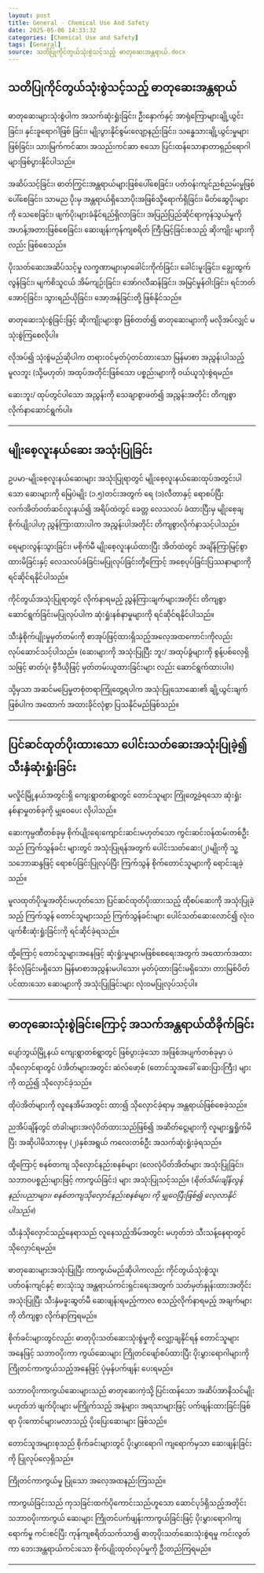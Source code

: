 ```yaml
---
layout: post
title: General - Chemical Use And Safety
date: 2025-05-06 14:33:32 
categories: [Chemical Use and Safety]
tags: [General]
source: သတိပြုကိုင်တွယ်သုံးစွဲသင့်သည့် ဓာတုဆေးအန္တရာယ်.docx
---
```


## သတိပြုကိုင်တွယ်သုံးစွဲသင့်သည့် ဓာတုဆေးအန္တရာယ်

ဓာတုဆေးများသုံးစွဲပါက အသက်ဆုံးရှုံးခြင်း၊ ဦးနှောက်နှင့် အာရုံကြောများချို့ယွင်းခြင်း၊ နှင်းခူရောဂါဖြစ် ခြင်း၊ မျိုးပွားနိုင်စွမ်းလျော့နည်းခြင်း၊ သန္ဓေသားချို့ယွင်းမှုများဖြစ်ခြင်း၊ သားမြက်ကင်ဆာ၊ အသည်းကင်ဆာ စသော ပြင်းထန်သောနာတာရှည်ရောဂါများဖြစ်ပွားနိုင်ပါသည်။

အဆိပ်သင့်ခြင်း၊ ဓာတ်ကြွင်းအန္တရာယ်များဖြစ်ပေါ်စေခြင်း၊ ပတ်၀န်းကျင်ညစ်ညမ်းမှုဖြစ်ပေါ်စေခြင်း၊ သာမည ပိုးမှ အန္တရာယ်ရှိသောပိုးအဖြစ်သို့ရောက်ရှိခြင်း၊ မိတ်ဆွေပိုးများကို သေစေခြင်း၊ ဖျက်ပိုးများခံနိုင်ရည်ရှိလာခြင်း၊ အပြည်ပြည်ဆိုင်ရာကုန်သွယ်မှုကို အဟန့်အတားဖြစ်စေခြင်း၊ ဆေးဖျန်းကုန်ကျစရိတ် ကြီးမြင့်ခြင်းစသည့် ဆိုးကျိုး များကိုလည်း ဖြစ်စေသည်။

ပိုးသတ်ဆေးအဆိပ်သင့်မှု လက္ခဏာများမှာခေါင်းကိုက်ခြင်း၊ ခေါင်းမူးခြင်း၊ ချွေးထွက်လွန်ခြင်း၊ မျက်စိသူငယ် အိမ်ကျဉ်းခြင်း၊ အော်ဂလီဆန်ခြင်း၊ အမြင်မှုန်ဝါးခြင်း၊ ရင်ဘတ်အောင့်ခြင်း၊ သွားရည်ယိုခြင်း၊ အော့အန်ခြင်းတို့ ဖြစ်နိုင်သည်။

ဓာတုဆေးသုံးစွဲခြင်းဖြင့် ဆိုးကျိုးများစွာ ဖြစ်တတ်၍ ဓာတုဆေးများကို မလိုအပ်လျှင် မသုံးစွဲကြစေလိုပါ။

လိုအပ်၍ သုံးစွဲမည်ဆိုပါက တရားဝင်မှတ်ပုံတင်ထားသော မြန်မာစာ အညွှန်းပါသည့် မူလဘူး (သို့မဟုတ်) အထုပ်အတိုင်းဖြစ်သော ပစ္စည်းများကို ဝယ်ယူသုံးစွဲရမည်။

ဆေးဘူး/ ထုပ်တွင်ပါသော အညွှန်းကို သေချာစွာဖတ်၍ အညွှန်းအတိုင်း တိကျစွာ လိုက်နာဆောင်ရွက်ပါ။

---

## မျိုးစေ့လူးနယ်ဆေး အသုံးပြုခြင်း

ဥပမာ-မျိုးစေ့လူးနယ်ဆေးများ အသုံးပြုရာတွင် မျိုးစေ့လူးနယ်ဆေးထုပ်အတွင်းပါသော ဆေးများကို မြေပဲမျိုး (၁.၅)တင်းအတွက် ရေ (၁)လီတာနှင့် ရောစပ်ပြီး လက်အိတ်ဝတ်ဆင်လူးနယ်၍ အရိပ်ထဲတွင် ခေတ္တ လေသလပ် ခံထားပြီးမှ မျိုးစေ့ချစိုက်ပျိုးပါဟု ညွှန်ကြားထားပါက အညွှန်းပါအတိုင်း တိကျစွာလိုက်နာသင့်ပါသည်။

ရေများလွန်းသွားခြင်း၊ မစိုက်မီ မျိုးစေ့လူးနယ်ထားပြီး အိတ်ထဲတွင် အချိန်ကြာမြင့်စွာထားမိခြင်းနှင့် လေသလပ်ခံခြင်းမပြုလုပ်ခြင်းတို့ကြောင့် အစေ့ပုပ်ခြင်းပြဿနာများကို ရင်ဆိုင်ရနိုင်ပါသည်။

ကိုင်တွယ််အသုံးပြုရာတွင် လိုက်နာရမည့် ညွှန်ကြားချက်များအတိုင်း တိကျစွာဆောင်ရွက်ခြင်းမပြုလုပ်ပါက ဆုံးရှုံးနစ်နာမှုများကို ရင်ဆိုင်ရနိုင်ပါသည်။

သီးနှံစိုက်ပျိုးမှုမှတ်တမ်းကို စာအုပ်ဖြင့်ထားရှိသည့်အလေ့အထကောင်းကိုလည်း လုပ်ဆောင်သင့်ပါသည်။ (ဆေးများကို အသုံးပြုပြီး ဘူး/ အထုပ်ခွံများကို စွန့်ပစ်လေ့ရှိသဖြင့် ဓာတ်ပုံ၊ ဗွီဒီယိုဖြင့် မှတ်တမ်းယူထားခြင်းများ လည်း ဆောင်ရွက်ထားပါ။)

သို့မှသာ အဆင်မပြေမှုတစုံတရာကြုံတွေ့ရပါက အသုံးပြုသောဆေး၏ ချို့ယွင်းချက်ဖြစ်ပါက အထောက် အထားခိုင်လုံစွာ ပြသနိုင်မည်ဖြစ်သည်။

---

## ပြင်ဆင်ထုတ်ပိုးထားသော ပေါင်းသတ်ဆေးအသုံးပြုခဲ့၍ သီးနှံဆုံးရှုံးခြင်း

မလှိုင်မြို့နယ်အတွင်းရှိ ကျေးရွာတစ်ရွာတွင် တောင်သူများ ကြုံတွေ့ခဲ့ရသော ဆုံးရှုံးနစ်နာမှုတစ်ခုကို မျှဝေပေး လိုပါသည်။

ဆေးကုမ္ပဏီတစ်ခုမှ စိုက်ပျိုးရေးကျောင်းဆင်းမဟုတ်သော ကွင်းဆင်းဝန်ထမ်းတစ်ဦးသည် ကြက်သွန်ခင်း များတွင် အသုံးပြုရန်အတွက် ပေါင်းသတ်ဆေး(၂)မျိုးကို သူ့သဘောဆန္ဒဖြင့် ရောစပ်ခြင်းပြုလုပ်ပြီး ကြက်သွန် စိုက်တောင်သူများကို ရောင်းချခဲ့သည်။

မူလထုတ်ပိုးမှုအတိုင်းမဟုတ်သော ပြင်ဆင်ထုတ်ပိုးထားသည့် ထိုစပ်ဆေးကို အသုံးပြုခဲ့သည့် ကြက်သွန် တောင်သူများသည် ကြက်သွန်ခင်းများ ပေါင်သတ်ဆေးလောင်၍ လုံးဝပျက်စီးဆုံးရှုံးခြင်းကို ရင်ဆိုင်ခဲ့ရသည်။

ထို့ကြောင့် တောင်သူများအနေဖြင့် ဆုံးရှုံးမှုများမဖြစ်စေရေးအတွက် အထောက်အထားခိုင်လုံခြင်းမရှိသော မြန်မာစာအညွှန်းမပါသော၊ မှတ်ပုံထားခြင်းမရှိသော၊ တားမြစ်ပိတ်ပင်ထားသော ဆေးများကို အသုံးပြုခြင်းများ လုံးဝမပြုလုပ်သင့်ပါ။

---

## ဓာတုဆေးသုံးစွဲခြင်းကြောင့် အသက်အန္တရာယ်ထိခိုက်ခြင်း

ပျော်ဘွယ်မြို့နယ် ကျေးရွာတစ်ရွာတွင် ဖြစ်ပွားခဲ့သော အဖြစ်အပျက်တစ်ခုမှာ ပဲသိုလှောင်ရာတွင် ပဲအိတ်များအတွင်း ဆဲလ်ဖော့စ် (တောင်သူအခေါ် ဆေးပြားကြီး) များကို ထည့်၍ သိုလှောင်ခဲ့သည်။

ထိုပဲအိတ်များကို လူနေအိမ်အတွင်း ထား၍ သိုလှောင်ခဲ့ရာမှ အန္တရာယ်ဖြစ်စေခဲ့သည်။

ညအိပ်ချိန်တွင် တံခါးများအလုံပိတ်ထားသည်ဖြစ်၍ အဆိတ်ငွေ့များကို လူများရှူရှိုက်မိပြီး အဆိုပါမိသားစုမှ (၂)နှစ်အရွယ် ကလေးတစ်ဦး အသက်ဆုံးရှုံးခဲ့ရသည်။

ထို့ကြောင့် စနစ်တကျ သိုလှောင်နည်းစနစ်များ (လေလုံပိတ်အိတ်များ အသုံးပြုခြင်း၊ သဘာဝပစ္စည်းများဖြင့် ကာကွယ်ခြင်း) များ အသုံးပြုသင့်သည်။ (*ရိတ်သိမ်းချိန်လွန် နည်းပညာများ၊ စနစ်တကျသိုလှောင်နည်းစနစ်များ ကို မျှဝေပြီးဖြစ်၍ လေ့လာနိုင်ပါသည်။*)

သီးနှံသိုလှောင်သည့်နေရာသည် လူနေသည့်အိမ်အတွင်း မဟုတ်ဘဲ သီးသန့်နေရာတွင် သိုလှောင်ရမည်။

ဓာတုဆေးများအသုံးပြုပြီး ကာကွယ်မည်ဆိုပါကလည်း ကိုင်တွယ်သုံးစွဲသူ၊ ပတ်ဝန်းကျင်နှင့် စားသုံးသူ အန္တရာယ်ကင်းရှင်းရေးအတွက် သတ်မှတ်နှုန်းထားအတိုင်း အသုံးပြုပြီး သီးနှံမခူးဆွတ်မီ ဆေးဖျန်းရမည့်ကာလ စသည့်လိုက်နာရမည့် အချက်များကို တိကျစွာ လိုက်နာကြရမည်။

စိုက်ခင်းများတွင်လည်း ဓာတုပိုးသတ်ဆေးသုံးစွဲမှုကို လျှော့ချနိုင်ရန် တောင်သူများအနေဖြင့် သဘာဝပိုးကာ ကွယ်ဆေးများ ကြိုတင်ဖျော်စပ်ထားပြီး ပိုးမွှားရောဂါများကို ကြိုတင်ကာကွယ်သည့်အနေဖြင့် ပုံမှန်ပက်ဖျန်း ပေးရမည်။

သဘာဝပိုးကာကွယ်ဆေးများသည် ဓာတုဆေးကဲ့သို့ ပြင်းထန်သော အဆိပ်အာနိသင်မျိုးမဟုတ်ဘဲ ဖျက်ပိုးများ မကြိုက်သည့် အနံ့များ၊ အရသာများဖြင့် ပက်ဖျန်းထားခြင်းဖြစ်ရာ ပိုးကောင်များမလာသည့် ပိုးပြေးဆေးများ ဖြစ်သည်။

တောင်သူအများစုသည် စိုက်ခင်းများတွင် ပိုးမွှားရောဂါ ကျရောက်မှသာ ဆေးဖျန်းခြင်းကို ပြုလုပ်လေ့ရှိသည်။

ကြိုတင်ကာကွယ်မှု ပြုသော အလေ့အထနည်းကြသည်။

ကာကွယ်ခြင်းသည် ကုသခြင်းထက်ပိုကောင်းသည်ဟူသော ဆောင်ပုဒ်ရှိသည့်အတိုင်း သဘာဝပိုးကာကွယ် ဆေးများ ကြိုတင်ပက်ဖျန်းကာကွယ်ခြင်းဖြင့် ပိုးမွှားရောဂါကျရောက်မှု ကင်းစင်ပြီး ကုန်ကျစရိတ်သက်သာ၍ ဓာတုပိုးသတ်ဆေးသုံးစွဲရမှု ကင်းလွတ်ကာ ဘေးအန္တရာယ်ကင်းသော စိုက်ပျိုးထုတ်လုပ်မှုကို ဦးတည်ကြရမည်။

---
